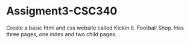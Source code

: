 # Assigment3-CSC340
Create a basic html and css website called Kickin It. Football Shop. Has three pages, one index and two child pages.
